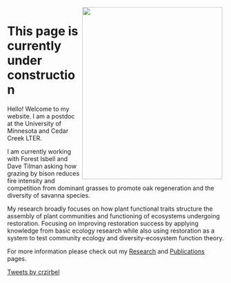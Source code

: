 <head>
<link rel="shortcut icon" type="image/x-icon" 
      href="{{ "/images/favicon.ico"  | absolute_url }}">
</head>

<img align="right" height="400" width="325" hspace="5" src="images/Zirbel_4.jpg">

# This page is currently under construction

Hello! Welcome to my website. I am a postdoc at the University of Minnesota and Cedar Creek LTER.

I am currently working with Forest Isbell and Dave Tilman asking how grazing by bison reduces fire intensity and competition from
dominant grasses to promote oak regeneration and the diversity of savanna species.

My research broadly focuses on how plant functional traits structure the assembly of plant communities and functioning of ecosystems
undergoing restoration. Focusing on improving restoration success by applying knowledge from basic ecology research while also
using restoration as a system to test community ecology and diversity-ecosystem function theory. 

For more information please check out my [Research](https://crzirbel.github.io/Research.html) and [Publications](https://crzirbel.github.io/publications.html) pages.

<a class="twitter-timeline" data-width="350" data-height="800" align="right" href="https://twitter.com/crzirbel?ref_src=twsrc%5Etfw">Tweets by crzirbel</a> <script async src="https://platform.twitter.com/widgets.js" charset="utf-8"></script>
